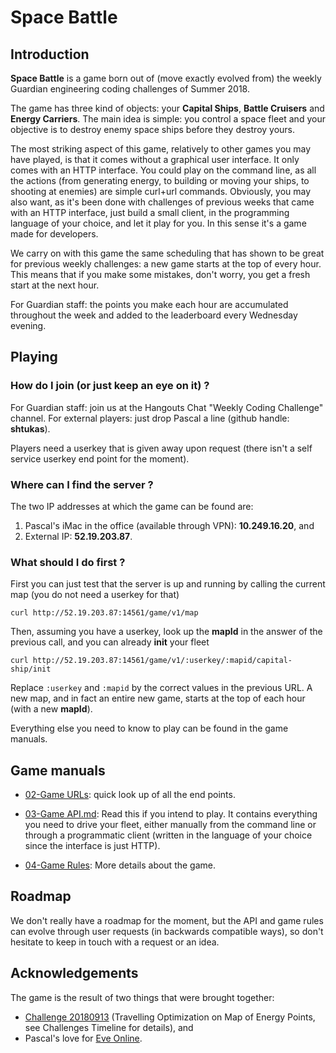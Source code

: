 # Space Battle

## Introduction

**Space Battle** is a game born out of (move exactly evolved from) the weekly Guardian engineering coding challenges of Summer 2018. 

The game has three kind of objects: your **Capital Ships**, **Battle Cruisers** and **Energy Carriers**. The main idea is simple: you control a space fleet and your objective is to destroy enemy space ships before they destroy yours.

The most striking aspect of this game, relatively to other games you may have played, is that it comes without a graphical user interface. It only comes with an HTTP interface. You could play on the command line, as all the actions (from generating energy, to building or moving your ships, to shooting at enemies) are simple curl+url commands. Obviously, you may also want, as it's been done with challenges of previous weeks that came with an HTTP interface, just build a small client, in the programming language of your choice, and let it play for you. In this sense it's a game made for developers. 

We carry on with this game the same scheduling that has shown to be great for previous weekly challenges: a new game starts at the top of every hour. This means that if you make some mistakes, don't worry, you get a fresh start at the next hour. 

For Guardian staff: the points you make each hour are accumulated throughout the week and added to the leaderboard every Wednesday evening.

## Playing

### How do I join (or just keep an eye on it) ?

For Guardian staff: join us at the Hangouts Chat "Weekly Coding Challenge" channel. For external players: just drop Pascal a line (github handle: **shtukas**).

Players need a userkey that is given away upon request (there isn't a self service userkey end point for the moment).

### Where can I find the server ?

The two IP addresses at which the game can be found are: 

1. Pascal's iMac in the office (available through VPN): **10.249.16.20**, and 
2. External IP: **52.19.203.87**.

### What should I do first ?

First you can just test that the server is up and running by calling the current map (you do not need a userkey for that)

```
curl http://52.19.203.87:14561/game/v1/map
```

Then, assuming you have a userkey, look up the **mapId** in the answer of the previous call, and you can already **init** your fleet

```
curl http://52.19.203.87:14561/game/v1/:userkey/:mapid/capital-ship/init
```

Replace `:userkey` and `:mapid` by the correct values in the previous URL. A new map, and in fact an entire new game, starts at the top of each hour (with a new **mapId**). 

Everything else you need to know to play can be found in the game manuals.

## Game manuals

- [02-Game URLs](02-Game-URLs.txt): quick look up of all the end points.

- [03-Game API.md](03-Game-API.md): Read this if you intend to play. It contains everything you need to drive your fleet, either manually from the command line or through a programmatic client (written in the language of your choice since the interface is just HTTP).

- [04-Game Rules](04-Game-Rules.md): More details about the game.

## Roadmap

We don't really have a roadmap for the moment, but the API and game rules can evolve through user requests (in backwards compatible ways), so don't hesitate to keep in touch with a request or an idea.

## Acknowledgements

The game is the result of two things that were brought together:

- [Challenge 20180913](https://github.com/guardian/techtime/tree/master/Coding%20Challenges/Challenges%20Timeline/20180913%20Travelling%20Optimization%20on%20Map%20of%20Energy%20Points) (Travelling Optimization on Map of Energy Points, see Challenges Timeline for details), and 
- Pascal's love for [Eve Online](https://en.wikipedia.org/wiki/Eve_Online).